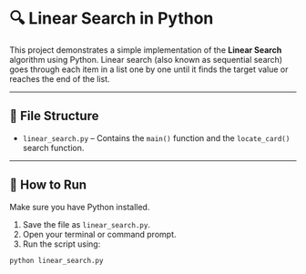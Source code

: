 # 🔍 Linear Search in Python

This project demonstrates a simple implementation of the **Linear Search** algorithm using Python. Linear search (also known as sequential search) goes through each item in a list one by one until it finds the target value or reaches the end of the list.

---

## 📁 File Structure

- `linear_search.py` – Contains the `main()` function and the `locate_card()` search function.

---

## 🚀 How to Run

Make sure you have Python installed.

1. Save the file as `linear_search.py`.
2. Open your terminal or command prompt.
3. Run the script using:

```bash
python linear_search.py
